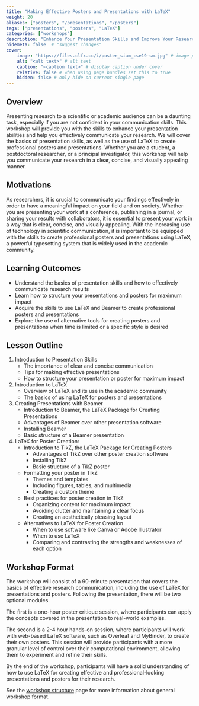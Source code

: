 ```yaml
---
title: "Making Effective Posters and Presentations with LaTeX"
weight: 20
aliases: ["posters", "/presentations", "/posters"]
tags: ["presentations", "posters", "LaTeX"]
categories: ["workshops"]
description: "Enhance Your Presentation Skills and Improve Your Research Communication with LaTeX"
hidemeta: false  # "suggest changes"
cover:
    image: "https://files.clfx.cc/i/poster_siam_cse19-sm.jpg" # image path/url
    alt: "<alt text>" # alt text
    caption: "<caption text>" # display caption under cover
    relative: false # when using page bundles set this to true
    hidden: false # only hide on current single page
---
```


## Overview

Presenting research to a scientific or academic audience can be a daunting task, especially if you are not confident in your communication skills.
This workshop will provide you with the skills to enhance your presentation abilities and help you effectively communicate your research.
We will cover the basics of presentation skills, as well as the use of LaTeX to create professional posters and presentations.
Whether you are a student, a postdoctoral researcher, or a principal investigator, this workshop will help you communicate your research in a clear, concise, and visually appealing manner.

## Motivations

As researchers, it is crucial to communicate your findings effectively in order to have a meaningful impact on your field and on society.
Whether you are presenting your work at a conference, publishing in a journal, or sharing your results with collaborators, it is essential to present your work in a way that is clear, concise, and visually appealing.
With the increasing use of technology in scientific communication, it is important to be equipped with the skills to create professional posters and presentations using LaTeX, a powerful typesetting system that is widely used in the academic community.

## Learning Outcomes

- Understand the basics of presentation skills and how to effectively communicate research results
- Learn how to structure your presentations and posters for maximum impact
- Acquire the skills to use LaTeX and Beamer to create professional posters and presentations
- Explore the use of alternative tools for creating posters and presentations when time is limited or a specific style is desired

## Lesson Outline

1. Introduction to Presentation Skills
    - The importance of clear and concise communication
    - Tips for making effective presentations
    - How to structure your presentation or poster for maximum impact
2. Introduction to LaTeX
    - Overview of LaTeX and its use in the academic community
    - The basics of using LaTeX for posters and presentations
3. Creating Presentations with Beamer
   - Introduction to Beamer, the LaTeX Package for Creating Presentations
   - Advantages of Beamer over other presentation software
   - Installing Beamer
   - Basic structure of a Beamer presentation
4. LaTeX for Poster Creation:
   * Introduction to TikZ, the LaTeX Package for Creating Posters
     - Advantages of TikZ over other poster creation software
     - Installing TikZ
     - Basic structure of a TikZ poster
   * Formatting your poster in TikZ
     - Themes and templates
     - Including figures, tables, and multimedia
     - Creating a custom theme
   * Best practices for poster creation in TikZ
     - Organizing content for maximum impact
     - Avoiding clutter and maintaining a clear focus
     - Creating an aesthetically pleasing layout
   * Alternatives to LaTeX for Poster Creation
     - When to use software like Canva or Adobe Illustrator
     - When to use LaTeX
     - Comparing and contrasting the strengths and weaknesses of each option

## Workshop Format
The workshop will consist of a 90-minute presentation that covers the basics of effective research communication, including the use of LaTeX for presentations and posters. Following the presentation, there will be two optional modules. 

The first is a one-hour poster critique session, where participants can apply the concepts covered in the presentation to real-world examples. 

The second is a 2-4 hour hands-on session, where participants will work with web-based LaTeX software, such as Overleaf and MyBinder, to create their own posters. This session will provide participants with a more granular level of control over their computational environment, allowing them to experiment and refine their skills.

By the end of the workshop, participants will have a solid understanding of how to use LaTeX for creating effective and professional-looking presentations and posters for their research.

See the [workshop structure](/workshops/info) page for more information about general workshop format.